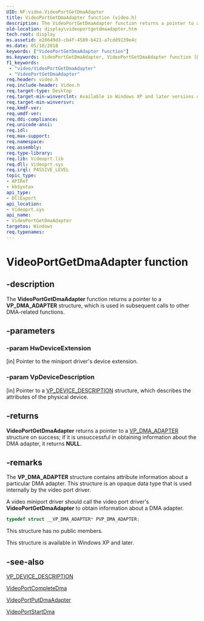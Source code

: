 ```yaml
---
UID: NF:video.VideoPortGetDmaAdapter
title: VideoPortGetDmaAdapter function (video.h)
description: The VideoPortGetDmaAdapter function returns a pointer to a VP_DMA_ADAPTER structure, which is used in subsequent calls to other DMA-related functions.
old-location: display\videoportgetdmaadapter.htm
tech.root: display
ms.assetid: e28649d3-cb4f-4589-b421-a7cdd9139e4c
ms.date: 05/10/2018
keywords: ["VideoPortGetDmaAdapter function"]
ms.keywords: VideoPortGetDmaAdapter, VideoPortGetDmaAdapter function [Display Devices], VideoPort_Functions_a45601ab-cd5a-4aed-95ec-731f09b175a4.xml, display.videoportgetdmaadapter, video/VideoPortGetDmaAdapter
f1_keywords:
 - "video/VideoPortGetDmaAdapter"
 - "VideoPortGetDmaAdapter"
req.header: video.h
req.include-header: Video.h
req.target-type: Desktop
req.target-min-winverclnt: Available in Windows XP and later versions of the Windows operating systems.
req.target-min-winversvr: 
req.kmdf-ver: 
req.umdf-ver: 
req.ddi-compliance: 
req.unicode-ansi: 
req.idl: 
req.max-support: 
req.namespace: 
req.assembly: 
req.type-library: 
req.lib: Videoprt.lib
req.dll: Videoprt.sys
req.irql: PASSIVE_LEVEL
topic_type:
- APIRef
- kbSyntax
api_type:
- DllExport
api_location:
- Videoprt.sys
api_name:
- VideoPortGetDmaAdapter
targetos: Windows
req.typenames: 
---
```


# VideoPortGetDmaAdapter function


## -description


The <b>VideoPortGetDmaAdapter</b> function returns a pointer to a <b>VP_DMA_ADAPTER</b> structure, which is used in subsequent calls to other DMA-related functions.


## -parameters




### -param HwDeviceExtension 
[in]
Pointer to the miniport driver's device extension.


### -param VpDeviceDescription 
[in]
Pointer to a <a href="https://docs.microsoft.com/windows-hardware/drivers/ddi/video/ns-video-_vp_device_description">VP_DEVICE_DESCRIPTION</a> structure, which describes the attributes of the physical device.


## -returns



<b>VideoPortGetDmaAdapter</b> returns a pointer to a <a href="https://docs.microsoft.com/previous-versions/ff570570(v=vs.85)">VP_DMA_ADAPTER</a> structure on success; if it is unsuccessful in obtaining information about the DMA adapter, it returns <b>NULL</b>.




## -remarks



The <b>VP_DMA_ADAPTER</b> structure contains attribute information about a particular DMA adapter. This structure is an opaque data type that is used internally by the video port driver.

A video miniport driver should call the video port driver's <b>VideoPortGetDmaAdapter</b> to obtain information about a DMA adapter.

```cpp
typedef struct __VP_DMA_ADAPTER* PVP_DMA_ADAPTER;
```

This structure has no public members.

This structure is available in Windows XP and later.

## -see-also




<a href="https://docs.microsoft.com/windows-hardware/drivers/ddi/video/ns-video-_vp_device_description">VP_DEVICE_DESCRIPTION</a>



<a href="https://docs.microsoft.com/windows-hardware/drivers/ddi/video/nf-video-videoportcompletedma">VideoPortCompleteDma</a>



<a href="https://docs.microsoft.com/windows-hardware/drivers/ddi/video/nf-video-videoportputdmaadapter">VideoPortPutDmaAdapter</a>



<a href="https://docs.microsoft.com/windows-hardware/drivers/ddi/video/nf-video-videoportstartdma">VideoPortStartDma</a>
 

 

